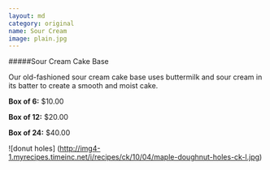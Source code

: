 ```yaml
---
layout: md
category: original
name: Sour Cream
image: plain.jpg
---
```


#####Sour Cream Cake Base

Our old-fashioned sour cream cake base uses buttermilk and sour cream in its batter to create a smooth and moist cake.

**Box of 6:** $10.00

**Box of 12:** $20.00

**Box of 24:** $40.00

![donut holes] (http://img4-1.myrecipes.timeinc.net/i/recipes/ck/10/04/maple-doughnut-holes-ck-l.jpg)